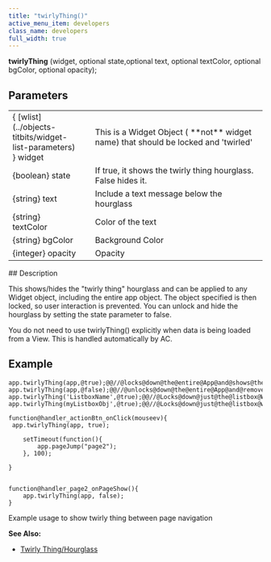 ```yaml
---
title: "twirlyThing()"
active_menu_item: developers
class_name: developers
full_width: true
---
```



**twirlyThing** (widget, optional state,optional text, optional textColor, optional bgColor, optional opacity);

## Parameters

<table>
<tr>
<td width="155">
{ [wlist](../objects-titbits/widget-list-parameters) } widget

</td>
<td width="15">
</td>
<td width="710">
This is a Widget Object ( **not** widget name) that should be locked and 'twirled'

</td>
</tr>
<tr>
<td width="155">
{boolean} state

</td>
<td width="15">
</td>
<td width="710">
If true, it shows the twirly thing hourglass. False hides it.

</td>
</tr>
<tr>
<td width="155">
{string} text

</td>
<td width="15">
</td>
<td width="710">
Include a text message below the hourglass

</td>
</tr>
<tr>
<td width="155">
{string} textColor

</td>
<td width="15">
</td>
<td width="710">
Color of the text

</td>
</tr>
<tr>
<td width="155">
{string} bgColor

</td>
<td width="15">
</td>
<td width="710">
Background Color

</td>
</tr>
<tr>
<td width="155">
{integer} opacity

</td>
<td width="15">
</td>
<td width="710">
Opacity

</td>
</tr>
</table>
## Description

This shows/hides the "twirly thing" hourglass and can be applied to any Widget object, including the entire app object. The object specified is then locked, so user interaction is prevented. You can unlock and hide the hourglass by setting the state parameter to false.

You do not need to use twirlyThing() explicitly when data is being loaded from a View. This is handled automatically by AC.

## Example

    app.twirlyThing(app,@true);@@//@locks@down@the@entire@App@and@shows@the@twirly@thing@hourglass.
    app.twirlyThing(app,@false);@@//@unlocks@down@the@entire@App@and@removes@the@twirly@thing@hourglass.
    app.twirlyThing('ListboxName',@true);@@//@Locks@down@just@the@listbox@Widget@named@'ListboxName'
    app.twirlyThing(myListboxObj',@true);@@//@Locks@down@just@the@listbox@widget@object
     
    function@handler_actionBtn_onClick(mouseev){
     app.twirlyThing(app, true);
     
        setTimeout(function(){
            app.pageJump("page2");
        }, 100);
        
    }
     
     
    function@handler_page2_onPageShow(){
        app.twirlyThing(app, false);    
    }
     
   

Example usage to show twirly thing between page navigation

**See Also:**

 - [Twirly Thing/Hourglass](../../../product-guide/advanced-features/twirly-thing/hourglass/)

